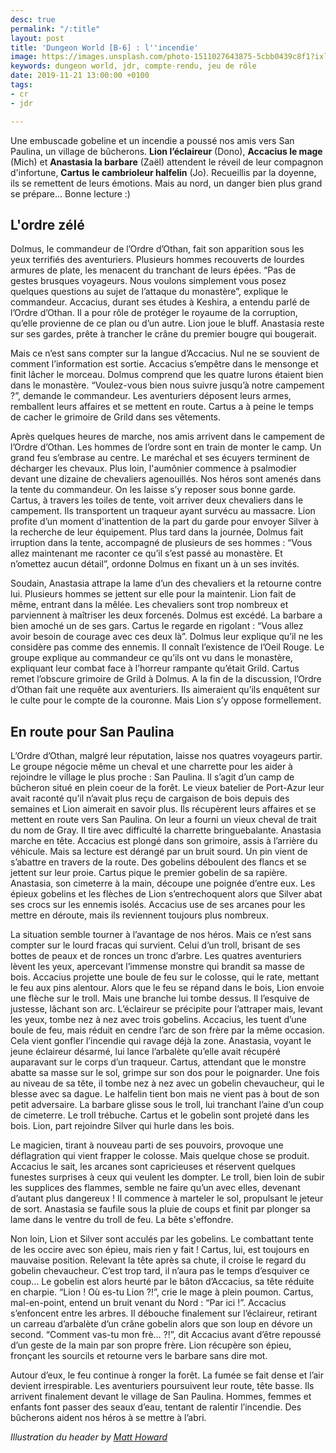 ```yaml
---
desc: true
permalink: "/:title"
layout: post
title: 'Dungeon World [B-6] : l''incendie'
image: https://images.unsplash.com/photo-1511027643875-5cbb0439c8f1?ixlib=rb-1.2.1&ixid=eyJhcHBfaWQiOjEyMDd9&auto=format&fit=crop&w=1189&q=80
keywords: dungeon world, jdr, compte-rendu, jeu de rôle
date: 2019-11-21 13:00:00 +0100
tags:
- cr
- jdr

---
```

Une embuscade gobeline et un incendie a poussé nos amis vers San Paulina, un village de bûcherons. **Lion l’éclaireur** (Dono), **Accacius le mage** (Mich) et **Anastasia la barbare** (Zaël) attendent le réveil de leur compagnon d'infortune, **Cartus** **le cambrioleur halfelin** (Jo). Recueillis par la doyenne, ils se remettent de leurs émotions. Mais au nord, un danger bien plus grand se prépare... Bonne lecture :)

## L'ordre zélé

Dolmus, le commandeur de l’Ordre d’Othan, fait son apparition sous les yeux terrifiés des aventuriers. Plusieurs hommes recouverts de lourdes armures de plate, les menacent du tranchant de leurs épées. “Pas de gestes brusques voyageurs. Nous voulons simplement vous posez quelques questions au sujet de l’attaque du monastère”, explique le commandeur. Accacius, durant ses études à Keshira, a entendu parlé de l’Ordre d’Othan. Il a pour rôle de protéger le royaume de la corruption, qu’elle provienne de ce plan ou d’un autre. Lion joue le bluff. Anastasia reste sur ses gardes, prête à trancher le crâne du premier bougre qui bougerait.

Mais ce n’est sans compter sur la langue d’Accacius. Nul ne se souvient de comment l’information est sortie. Accacius s’empêtre dans le mensonge et finit lâcher le morceau. Dolmus comprend que les quatre lurons étaient bien dans le monastère. “Voulez-vous bien nous suivre jusqu’à notre campement ?”, demande le commandeur. Les aventuriers déposent leurs armes, remballent leurs affaires et se mettent en route. Cartus a à peine le temps de cacher le grimoire de Grild dans ses vêtements.

Après quelques heures de marche, nos amis arrivent dans le campement de l’Ordre d’Othan. Les hommes de l’ordre sont en train de monter le camp. Un grand feu s’embrase au centre. Le maréchal et ses écuyers terminent de décharger les chevaux. Plus loin, l'aumônier commence à psalmodier devant une dizaine de chevaliers agenouillés. Nos héros sont amenés dans la tente du commandeur. On les laisse s’y reposer sous bonne garde. Cartus, à travers les toiles de tente, voit arriver deux chevaliers dans le campement. Ils transportent un traqueur ayant survécu au massacre. Lion profite d’un moment d'inattention de la part du garde pour envoyer Silver à la recherche de leur équipement. Plus tard dans la journée, Dolmus fait irruption dans la tente, accompagné de plusieurs de ses hommes : “Vous allez maintenant me raconter ce qu’il s’est passé au monastère. Et n’omettez aucun détail”, ordonne Dolmus en fixant un à un ses invités.

Soudain, Anastasia attrape la lame d’un des chevaliers et la retourne contre lui. Plusieurs hommes se jettent sur elle pour la maintenir. Lion fait de même, entrant dans la mêlée. Les chevaliers sont trop nombreux et parviennent à maîtriser les deux forcenés. Dolmus est excédé. La barbare a bien amoché un de ses gars. Cartus le regarde en rigolant : “Vous allez avoir besoin de courage avec ces deux là”. Dolmus leur explique qu’il ne les considère pas comme des ennemis. Il connaît l’existence de l’Oeil Rouge. Le groupe explique au commandeur ce qu’ils ont vu dans le monastère, expliquant leur combat face à l’horreur rampante qu’était Grild. Cartus remet l’obscure grimoire de Grild à Dolmus. A la fin de la discussion, l’Ordre d’Othan fait une requête aux aventuriers. Ils aimeraient qu’ils enquêtent sur le culte pour le compte de la couronne. Mais Lion s’y oppose formellement.

## En route pour San Paulina

L’Ordre d’Othan, malgré leur réputation, laisse nos quatres voyageurs partir. Le groupe négocie même un cheval et une charrette pour les aider à rejoindre le village le plus proche : San Paulina. Il s’agit d’un camp de bûcheron situé en plein coeur de la forêt. Le vieux batelier de Port-Azur leur avait raconté qu’il n’avait plus reçu de cargaison de bois depuis des semaines et Lion aimerait en savoir plus. Ils récupèrent leurs affaires et se mettent en route vers San Paulina. On leur a fourni un vieux cheval de trait du nom de Gray. Il tire avec difficulté la charrette bringuebalante. Anastasia marche en tête. Accacius est plongé dans son grimoire, assis à l’arrière du véhicule. Mais sa lecture est dérangé par un bruit sourd. Un pin vient de s’abattre en travers de la route. Des gobelins déboulent des flancs et se jettent sur leur proie. Cartus pique le premier gobelin de sa rapière. Anastasia, son cimeterre à la main, découpe une poignée d’entre eux. Les épieux gobelins et les flèches de Lion s’entrechoquent alors que Silver abat ses crocs sur les ennemis isolés. Accacius use de ses arcanes pour les mettre en déroute, mais ils reviennent toujours plus nombreux.

La situation semble tourner à l’avantage de nos héros. Mais ce n’est sans compter sur le lourd fracas qui survient. Celui d’un troll, brisant de ses bottes de peaux et de ronces un tronc d’arbre. Les quatres aventuriers lèvent les yeux, apercevant l’immense monstre qui brandit sa masse de bois. Accacius projette une boule de feu sur le colosse, qui le rate, mettant le feu aux pins alentour. Alors que le feu se répand dans le bois, Lion envoie une flèche sur le troll. Mais une branche lui tombe dessus. Il l’esquive de justesse, lâchant son arc. L’éclaireur se précipite pour l’attraper mais, levant les yeux, tombe nez à nez avec trois gobelins. Accacius, les tuent d’une boule de feu, mais réduit en cendre l’arc de son frère par la même occasion. Cela vient gonfler l’incendie qui ravage déjà la zone. Anastasia, voyant le jeune éclaireur désarmé, lui lance l’arbalète qu’elle avait récupéré auparavant sur le corps d’un traqueur. Cartus, attendant que le monstre abatte sa masse sur le sol, grimpe sur son dos pour le poignarder. Une fois au niveau de sa tête, il tombe nez à nez avec un gobelin chevaucheur, qui le blesse avec sa dague. Le halfelin tient bon mais ne vient pas à bout de son petit adversaire. La barbare glisse sous le troll, lui tranchant l’aine d’un coup de cimeterre. Le troll trébuche. Cartus et le gobelin sont projeté dans les bois. Lion, part rejoindre Silver qui hurle dans les bois.

Le magicien, tirant à nouveau parti de ses pouvoirs, provoque une déflagration qui vient frapper le colosse. Mais quelque chose se produit. Accacius le sait, les arcanes sont capricieuses et réservent quelques funestes surprises à ceux qui veulent les dompter. Le troll, bien loin de subir les supplices des flammes, semble ne faire qu’un avec elles, devenant d’autant plus dangereux ! Il commence à marteler le sol, propulsant le jeteur de sort. Anastasia se faufile sous la pluie de coups et finit par plonger sa lame dans le ventre du troll de feu. La bête s'effondre.

Non loin, Lion et Silver sont acculés par les gobelins. Le combattant tente de les occire avec son épieu, mais rien y fait ! Cartus, lui, est toujours en mauvaise position. Relevant la tête après sa chute, il croise le regard du gobelin chevaucheur. C’est trop tard, il n’aura pas le temps d’esquiver ce coup… Le gobelin est alors heurté par le bâton d’Accacius, sa tête réduite en charpie. “Lion ! Où es-tu Lion ?!”, crie le mage à plein poumon. Cartus, mal-en-point, entend un bruit venant du Nord : “Par ici !”. Accacius s’enfoncent entre les arbres. Il débouche finalement sur l’éclaireur, retirant un carreau d’arbalète d’un crâne gobelin alors que son loup en dévore un second. “Comment vas-tu mon frè… ?!”, dit Accacius avant d’être repoussé d’un geste de la main par son propre frère. Lion récupère son épieu, fronçant les sourcils et retourne vers le barbare sans dire mot.

Autour d’eux, le feu continue à ronger la forêt. La fumée se fait dense et l’air devient irrespirable. Les aventuriers poursuivent leur route, tête basse. Ils arrivent finalement devant le village de San Paulina. Hommes, femmes et enfants font passer des seaux d’eau, tentant de ralentir l’incendie. Des bûcherons aident nos héros à se mettre à l’abri.

_Illustration du header by_ [_Matt Howard_](https://unsplash.com/@thematthoward)